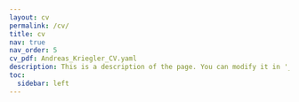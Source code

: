 ```yaml
---
layout: cv
permalink: /cv/
title: cv
nav: true
nav_order: 5
cv_pdf: Andreas_Kriegler_CV.yaml
description: This is a description of the page. You can modify it in '_pages/cv.md'. You can also change or remove the top pdf download button.
toc:
  sidebar: left
---
```

